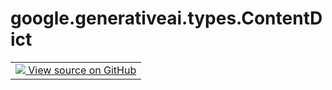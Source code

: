 <div itemscope itemtype="http://developers.google.com/ReferenceObject">
<meta itemprop="name" content="google.generativeai.types.ContentDict" />
<meta itemprop="path" content="Stable" />
</div>

# google.generativeai.types.ContentDict

<!-- Insert buttons and diff -->

<table class="tfo-notebook-buttons tfo-api nocontent">
<td>
  <a target="_blank" href="https://github.com/google/generative-ai-python/blob/master/google/generativeai/types/content_types.py#L267-L269">
    <img src="https://www.tensorflow.org/images/GitHub-Mark-32px.png" />
    View source on GitHub
  </a>
</td>
</table>





<!-- Placeholder for "Used in" -->


